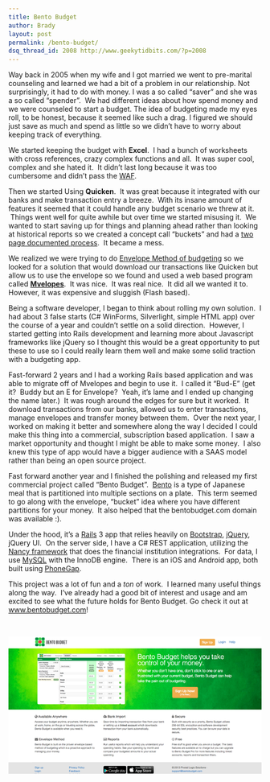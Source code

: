 ```yaml
---
title: Bento Budget
author: Brady
layout: post
permalink: /bento-budget/
dsq_thread_id: 2008 http://www.geekytidbits.com/?p=2008
---
```

Way back in 2005 when my wife and I got married we went to pre-marital counseling and learned we had a bit of a problem in our relationship. Not surprisingly, it had to do with money. I was a so called &#8220;saver&#8221; and she was a so called &#8220;spender&#8221;.  We had different ideas about how spend money and we were counseled to start a budget. The idea of budgeting made my eyes roll, to be honest, because it seemed like such a drag. I figured we should just save as much and spend as little so we didn&#8217;t have to worry about keeping track of everything.

We started keeping the budget with **Excel**.  I had a bunch of worksheets with cross references, crazy complex functions and all.  It was super cool, complex and she hated it.  It didn&#8217;t last long because it was too cumbersome and didn&#8217;t pass the <a href="http://en.wikipedia.org/wiki/Wife_acceptance_factor" target="_blank">WAF</a>.

Then we started Using **Quicken**.  It was great because it integrated with our banks and make transaction entry a breeze.  With its insane amount of features it seemed that it could handle any budget scenario we threw at it.  Things went well for quite awhile but over time we started misusing it.  We wanted to start saving up for things and planning ahead rather than looking at historical reports so we created a concept call &#8220;buckets&#8221; and had a <a href="https://docs.google.com/document/d/1nJ1Bh33jDXUfl_rjs9cbHxHI7J7Or_REopwBRxa5hwM/edit?usp=sharing" target="_blank">two page documented process</a>.  It became a mess.

We realized we were trying to do <a href="http://en.wikipedia.org/wiki/Envelope_system" target="_blank">Envelope Method of budgeting</a> so we looked for a solution that would download our transactions like Quicken but allow us to use the envelope so we found and used a web based program called **<a href="http://www.mvelopes.com/" target="_blank">Mvelopes</a>**.  It was nice.  It was real nice.  It did all we wanted it to. However, it was expensive and sluggish (Flash based).

Being a software developer, I began to think about rolling my own solution.  I had about 3 false starts (C# WinForms, Silverlight, simple HTML app) over the course of a year and couldn&#8217;t settle on a solid direction.  However, I started getting into Rails development and learning more about Javascript frameworks like jQuery so I thought this would be a great opportunity to put these to use so I could really learn them well and make some solid traction with a budgeting app.

Fast-forward 2 years and I had a working Rails based application and was able to migrate off of Mvelopes and begin to use it.  I called it &#8220;Bud-E&#8221; (get it?  Buddy but an E for Envelope?  Yeah, it&#8217;s lame and I ended up changing the name later.)  It was rough around the edges for sure but it worked.  It download transactions from our banks, allowed us to enter transactions, manage envelopes and transfer money between them.  Over the next year, I worked on making it better and somewhere along the way I decided I could make this thing into a commercial, subscription based application.  I saw a market opportunity and thought I might be able to make some money.  I also knew this type of app would have a bigger audience with a SAAS model rather than being an open source project.

Fast forward another year and I finished the polishing and released my first commercial project called &#8220;Bento Budget&#8221;.  <a href="http://en.wikipedia.org/wiki/Bento" target="_blank">Bento</a> is a type of Japanese meal that is partitioned into multiple sections on a plate.  This term seemed to go along with the envelope, &#8220;bucket&#8221; idea where you have different partitions for your money.  It also helped that the bentobudget.com domain was available :).

Under the hood, it&#8217;s a <a href="http://rubyonrails.org/" target="_blank">Rails</a> 3 app that relies heavily on <a href="http://getbootstrap.com/" target="_blank">Bootstrap</a>, <a href="http://jquery.com/" target="_blank">jQuery</a>, jQuery UI.  On the server side, I have a C# REST application, utilizing the<a href="http://nancyfx.org/" target="_blank"> Nancy framework</a> that does the financial institution integrations.  For data, I use <a href="http://www.mysql.com/" target="_blank">MySQL</a> with the InnoDB engine.  There is an iOS and Android app, both built using <a href="http://phonegap.com/" target="_blank">PhoneGap</a>.

This project was a lot of fun and a *ton* of work.  I learned many useful things along the way.  I&#8217;ve already had a good bit of interest and usage and am excited to see what the future holds for Bento Budget. Go check it out at <a href="http://www.bentobudget.com" target="_blank">www.bentobudget.com</a>!

&nbsp;

[<img src="/media/bento-website.png" alt="Bento Budget" />][1]

 [1]: /media/bento-website.png
